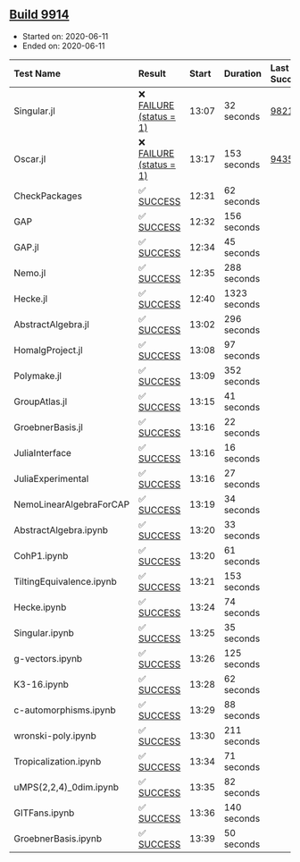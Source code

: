 ## [Build 9914](https://oscarci.mathematik.uni-kl.de/job/oscar/9914/)

* Started on: 2020-06-11
* Ended on: 2020-06-11

| Test Name    | Result | Start | Duration | Last Success | First Failure |
|:-------------|:-------|:------|:---------|:-------------|:--------------|
| Singular.jl | ❌ [FAILURE (status = 1)](https://oscarci.mathematik.uni-kl.de/job/oscar/9914/artifact/logs/build-9914/Singular.jl.log) | 13:07 | 32 seconds | [9821](https://oscarci.mathematik.uni-kl.de/job/oscar/9821/) | [9822](https://oscarci.mathematik.uni-kl.de/job/oscar/9822/) |
| Oscar.jl | ❌ [FAILURE (status = 1)](https://oscarci.mathematik.uni-kl.de/job/oscar/9914/artifact/logs/build-9914/Oscar.jl.log) | 13:17 | 153 seconds | [9435](https://oscarci.mathematik.uni-kl.de/job/oscar/9435/) | [9436](https://oscarci.mathematik.uni-kl.de/job/oscar/9436/) |
| CheckPackages | ✅ [SUCCESS](https://oscarci.mathematik.uni-kl.de/job/oscar/9914/artifact/logs/build-9914/CheckPackages.log) | 12:31 | 62 seconds |  |  |
| GAP | ✅ [SUCCESS](https://oscarci.mathematik.uni-kl.de/job/oscar/9914/artifact/logs/build-9914/GAP.log) | 12:32 | 156 seconds |  |  |
| GAP.jl | ✅ [SUCCESS](https://oscarci.mathematik.uni-kl.de/job/oscar/9914/artifact/logs/build-9914/GAP.jl.log) | 12:34 | 45 seconds |  |  |
| Nemo.jl | ✅ [SUCCESS](https://oscarci.mathematik.uni-kl.de/job/oscar/9914/artifact/logs/build-9914/Nemo.jl.log) | 12:35 | 288 seconds |  |  |
| Hecke.jl | ✅ [SUCCESS](https://oscarci.mathematik.uni-kl.de/job/oscar/9914/artifact/logs/build-9914/Hecke.jl.log) | 12:40 | 1323 seconds |  |  |
| AbstractAlgebra.jl | ✅ [SUCCESS](https://oscarci.mathematik.uni-kl.de/job/oscar/9914/artifact/logs/build-9914/AbstractAlgebra.jl.log) | 13:02 | 296 seconds |  |  |
| HomalgProject.jl | ✅ [SUCCESS](https://oscarci.mathematik.uni-kl.de/job/oscar/9914/artifact/logs/build-9914/HomalgProject.jl.log) | 13:08 | 97 seconds |  |  |
| Polymake.jl | ✅ [SUCCESS](https://oscarci.mathematik.uni-kl.de/job/oscar/9914/artifact/logs/build-9914/Polymake.jl.log) | 13:09 | 352 seconds |  |  |
| GroupAtlas.jl | ✅ [SUCCESS](https://oscarci.mathematik.uni-kl.de/job/oscar/9914/artifact/logs/build-9914/GroupAtlas.jl.log) | 13:15 | 41 seconds |  |  |
| GroebnerBasis.jl | ✅ [SUCCESS](https://oscarci.mathematik.uni-kl.de/job/oscar/9914/artifact/logs/build-9914/GroebnerBasis.jl.log) | 13:16 | 22 seconds |  |  |
| JuliaInterface | ✅ [SUCCESS](https://oscarci.mathematik.uni-kl.de/job/oscar/9914/artifact/logs/build-9914/JuliaInterface.log) | 13:16 | 16 seconds |  |  |
| JuliaExperimental | ✅ [SUCCESS](https://oscarci.mathematik.uni-kl.de/job/oscar/9914/artifact/logs/build-9914/JuliaExperimental.log) | 13:16 | 27 seconds |  |  |
| NemoLinearAlgebraForCAP | ✅ [SUCCESS](https://oscarci.mathematik.uni-kl.de/job/oscar/9914/artifact/logs/build-9914/NemoLinearAlgebraForCAP.log) | 13:19 | 34 seconds |  |  |
| AbstractAlgebra.ipynb | ✅ [SUCCESS](https://oscarci.mathematik.uni-kl.de/job/oscar/9914/artifact/logs/build-9914/AbstractAlgebra.ipynb.log) | 13:20 | 33 seconds |  |  |
| CohP1.ipynb | ✅ [SUCCESS](https://oscarci.mathematik.uni-kl.de/job/oscar/9914/artifact/logs/build-9914/CohP1.ipynb.log) | 13:20 | 61 seconds |  |  |
| TiltingEquivalence.ipynb | ✅ [SUCCESS](https://oscarci.mathematik.uni-kl.de/job/oscar/9914/artifact/logs/build-9914/TiltingEquivalence.ipynb.log) | 13:21 | 153 seconds |  |  |
| Hecke.ipynb | ✅ [SUCCESS](https://oscarci.mathematik.uni-kl.de/job/oscar/9914/artifact/logs/build-9914/Hecke.ipynb.log) | 13:24 | 74 seconds |  |  |
| Singular.ipynb | ✅ [SUCCESS](https://oscarci.mathematik.uni-kl.de/job/oscar/9914/artifact/logs/build-9914/Singular.ipynb.log) | 13:25 | 35 seconds |  |  |
| g-vectors.ipynb | ✅ [SUCCESS](https://oscarci.mathematik.uni-kl.de/job/oscar/9914/artifact/logs/build-9914/g-vectors.ipynb.log) | 13:26 | 125 seconds |  |  |
| K3-16.ipynb | ✅ [SUCCESS](https://oscarci.mathematik.uni-kl.de/job/oscar/9914/artifact/logs/build-9914/K3-16.ipynb.log) | 13:28 | 62 seconds |  |  |
| c-automorphisms.ipynb | ✅ [SUCCESS](https://oscarci.mathematik.uni-kl.de/job/oscar/9914/artifact/logs/build-9914/c-automorphisms.ipynb.log) | 13:29 | 88 seconds |  |  |
| wronski-poly.ipynb | ✅ [SUCCESS](https://oscarci.mathematik.uni-kl.de/job/oscar/9914/artifact/logs/build-9914/wronski-poly.ipynb.log) | 13:30 | 211 seconds |  |  |
| Tropicalization.ipynb | ✅ [SUCCESS](https://oscarci.mathematik.uni-kl.de/job/oscar/9914/artifact/logs/build-9914/Tropicalization.ipynb.log) | 13:34 | 71 seconds |  |  |
| uMPS(2,2,4)_0dim.ipynb | ✅ [SUCCESS](https://oscarci.mathematik.uni-kl.de/job/oscar/9914/artifact/logs/build-9914/uMPS-2-2-4-_0dim.ipynb.log) | 13:35 | 82 seconds |  |  |
| GITFans.ipynb | ✅ [SUCCESS](https://oscarci.mathematik.uni-kl.de/job/oscar/9914/artifact/logs/build-9914/GITFans.ipynb.log) | 13:36 | 140 seconds |  |  |
| GroebnerBasis.ipynb | ✅ [SUCCESS](https://oscarci.mathematik.uni-kl.de/job/oscar/9914/artifact/logs/build-9914/GroebnerBasis.ipynb.log) | 13:39 | 50 seconds |  |  |
